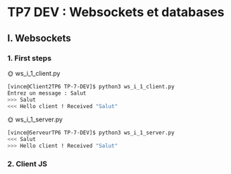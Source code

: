 # TP7 DEV : Websockets et databases

## I. Websockets

### 1. First steps

🌞 ws_i_1_client.py

```bash
[vince@Client2TP6 TP-7-DEV]$ python3 ws_i_1_client.py
Entrez un message : Salut
>>> Salut
<<< Hello client ! Received "Salut"
```
🌞 ws_i_1_server.py

```bash
[vince@ServeurTP6 TP-7-DEV]$ python3 ws_i_1_server.py
<<< Salut
>>> Hello client ! Received "Salut"
```

### 2. Client JS

